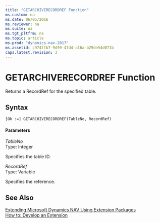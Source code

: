 ```yaml
---
title: "GETARCHIVERECORDREF Function"
ms.custom: na
ms.date: 06/05/2016
ms.reviewer: na
ms.suite: na
ms.tgt_pltfrm: na
ms.topic: article
ms-prod: "dynamics-nav-2017"
ms.assetid: c974ffb7-9d99-47d4-a16a-b29de54d071b
caps.latest.revision: 3
---
```

# GETARCHIVERECORDREF Function
Returns a RecordRef for the specified table.  
  
## Syntax  
  
```  
[Ok :=] GETARCHIVERECORDREF(TableNo, RecordRef)  
```  
  
#### Parameters  
 *TableNo*  
 Type: Integer  
  
 Specifies the table ID.  
  
 *RecordRef*  
 Type: Variable  
  
 Specifies the reference.  
  
## See Also  
 [Extending Microsoft Dynamics NAV Using Extension Packages](Extending-Microsoft-Dynamics-NAV-Using-Extension-Packages.md)   
 [How to: Develop an Extension](How-to--Develop-an-Extension.md)